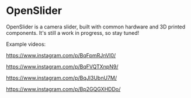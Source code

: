 # OpenSlider
OpenSlider is a camera slider, built with common hardware and 3D printed components. It's still a work in progress, so stay tuned!




Example videos:

https://www.instagram.com/p/BqFpmRJnVI0/

https://www.instagram.com/p/BqFVQTXnpN9/

https://www.instagram.com/p/BqJI3UbnU7M/

https://www.instagram.com/p/Bp2GQGXHDDo/
